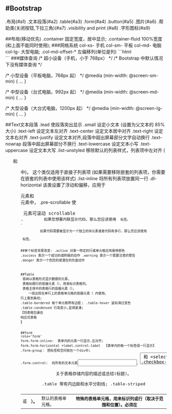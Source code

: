 #Bootstrap
---
.布局(#a1)
.文本段落(#a2)
.table(#a3)
.form(#a4)
.button(#a5)
.图片(#a6)
.帮助类(关闭按钮,下拉三角)(#a7)
.visibility and print (#a8)
.字形图标(#a9)



<a name='#a1'>
##布局(移动优先)
.container  固定宽度，居中显示;
.container-fluid     100%宽度(和上面不能同时使用);
###网格系统
   col-xs-  手机   col-sm-  平板  col-md- 电脑    col-lg-  大型电脑;
.col-md-offset-*  左偏移列(单位是列)
```html
<div class="container">
  <div class="row">
      <div class="col-xs-2"></div>
      <div class="col-xs-10"></div>
  </div>
</div>
```
###媒体查询
/* 超小设备（手机，小于 768px） */
/* Bootstrap 中默认情况下没有媒体查询 */

/* 小型设备（平板电脑，768px 起） */
@media (min-width: @screen-sm-min) { ... }

/* 中型设备（台式电脑，992px 起） */
@media (min-width: @screen-md-min) { ... }

/* 大型设备（大台式电脑，1200px 起） */
@media (min-width: @screen-lg-min) { ... }



<a name='#a2'>
##Text文本段落
.lead	使段落突出显示
.small	设定小文本 (设置为父文本的 85% 大小)
.text-left	设定文本左对齐
.text-center	设定文本居中对齐
.text-right	设定文本右对齐
.text-justify	设定文本对齐,段落中超出屏幕部分文字自动换行
.text-nowrap	段落中超出屏幕部分不换行
.text-lowercase	设定文本小写
.text-uppercase	设定文本大写
.list-unstyled	移除默认的列表样式，列表项中左对齐 ( <ul> 和 <ol> 中)。 这个类仅适用于直接子列表项 (如果需要移除嵌套的列表项，你需要在嵌套的列表中使用该样式)
.list-inline	将所有列表项放置同一行
.dl-horizontal	该类设置了浮动和偏移，应用于 <dl> 元素和 <dt> 元素中，
.pre-scrollable	使 <pre> 元素可滚动 scrollable
.<code>         如果您想要内联显示代码，那么您应该使用 <code> 标签。
.<pre>          如果代码需要被显示为一个独立的块元素或者代码有多行，那么您应该使用 <pre> 标签。

##单个标签背景改变:
.active	       对某一特定的行或单元格应用悬停颜色
.success	   表示一个成功的或积极的动作
.warning	   表示一个需要注意的警告
.danger	       表示一个危险的或潜在的负面动作


<a name='#a3'>
##Table
<table>	容纳以表格形式显示数据的元素。
<thead>	表格标题行的容器元素（<tr>），用来标识表格列。
<tbody>	表格主体中的表格行的容器元素（<tr>）。
<tr>	一组出现在单行上的表格单元格的容器元素（<td> 或 <th>）。
<td>	默认的表格单元格。
<th>	特殊的表格单元格，用来标识列或行（取决于范围和位置）。必须在 <thead> 内使用。
<caption>	关于表格存储内容的描述或总结(标题)。

.table       带有内边距和水平分割线;
.table-striped    <tbody>行上看到条纹;
.table-bordered   每个单元格带有边框；
.table-hover      鼠标滑过变色
.table-condensed   行高变小,显得紧凑;
【将表格包裹在<div class='responsive'>响应式表格</div>】

<a name='#a4'>
##form
role='form'
form.form-inline:  表单内的元素一行显示,左对齐;
form.form-horizontal +label.control-label  【表单内的每一个标签组一行显示】
.form-group： 把标签和空间放在一个div中;
.form-control:  向所有的文本元素<input>、<textarea> 和 <select> 添加
.checkbox-inline/.radio-inline:   复选框、单选框一行显示;
multiple = 'multiple'     选择框允许用户多选项;
p.form-control-static    label后放置纯文本p标签
###input表单状态
disabled    禁用;
div.has-warning、 .has-error 或 .has-success     对父元素div添加相应的class即可使用验证状态。

<a name='#a5'>
##button
###样式
.btn	默认的/标准的按钮。
.btn-primary	提供额外的视觉效果，标识一组按钮中的原始动作。
.btn-success	表示一个成功的或积极的动作。
.btn-info	信息警告消息的上下文按钮。
.btn-warning	表示应谨慎采取的动作。
.btn-danger	表示一个危险的或潜在的负面动作。
.btn-link	并不强调是一个按钮，看起来像一个链接，但同时保持按钮的行为。
###大小
.btn-lg	这会让按钮看起来比较大。
.btn-sm	这会让按钮看起来比较小。
.btn-xs	这会让按钮看起来特别小。
.btn-block	这会创建块级的按钮，会横跨父元素的全部宽度。
###状态
.active
disabled

<a name='#a6'>
##图片(img标签)
.img-rounded               border-radius:6px;
.img-circle                border-radius:500px;
.img-thumbnail            增加边框和内边距;

<a name='#a7'>
##帮助器类:
<button class="close button">&times</button>  关闭按钮
<span class="caret"></span>                   倒三角
.pull-left                 浮动,相当于float:left;
.pull-right                浮动,相当于float:right;
.clearfix                  清除浮动
.show                      显示
.hidden                    隐藏
.center-block              居中内容块;
.sr-only                 把元素对所有设备隐藏，除了屏幕阅读器。【适用于给搜索引擎看的东西而不是给人看的注释等】

<a name='#a8'>
##visibility and print
.visible-xs	              额外的小设备（小于 768px）可见
.visible-sm	              小型设备（768 px 起）可见
.visible-md	              中型设备（768 px 到 991 px）可见
.visible-lg	              大型设备（992 px 及以上）可见
.hidden-xs	              额外的小设备（小于 768px）隐藏
.hidden-sm	              小型设备（768 px 起）隐藏
.hidden-md	              中型设备（768 px 到 991 px）隐藏
.hidden-lg	              大型设备（992 px 及以上）隐藏
.visible-print	          可见，可打印
.hidden-print	          只对浏览器可见，不可打印

<a name='#a9'>
##字形图标
  比如购物车等;
   `<span class="glyphicon  glyphicon-search"></span>`